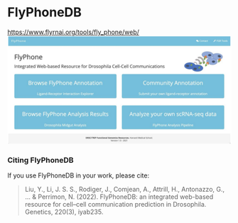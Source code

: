 # FlyPhoneDB 
https://www.flyrnai.org/tools/fly_phone/web/
![](image/home.png)

### Citing FlyPhoneDB

If you use FlyPhoneDB in your work, please cite:

> Liu, Y., Li, J. S. S., Rodiger, J., Comjean, A., Attrill, H., Antonazzo, G., ... & Perrimon, N. (2022). FlyPhoneDB: an integrated web-based resource for cell–cell communication prediction in Drosophila. Genetics, 220(3), iyab235.

